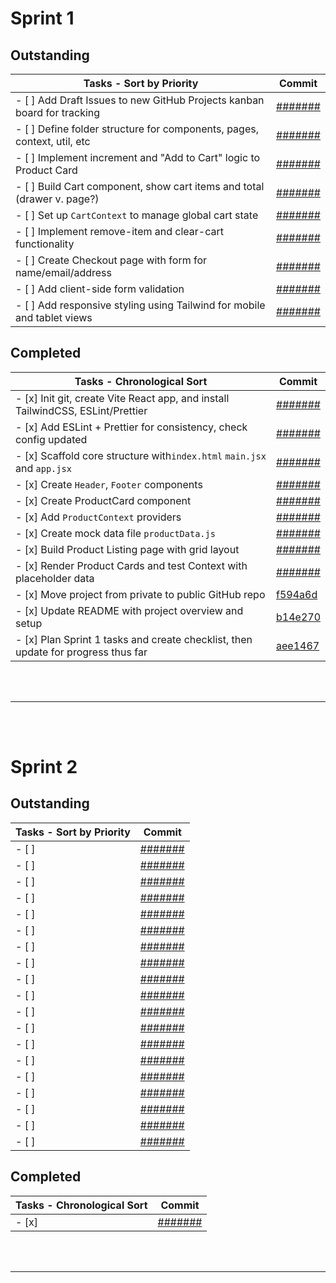 # **Sprint 1**

## Outstanding

| Tasks - Sort by Priority                                                | Commit                                                               |
| ----------------------------------------------------------------------- | -------------------------------------------------------------------- |
| - [ ] Add Draft Issues to new GitHub Projects kanban board for tracking | [#######](https://github.com/users/myopicOracle/YummyBuy.ca/commit/) |
| - [ ] Define folder structure for components, pages, context, util, etc | [#######](https://github.com/users/myopicOracle/YummyBuy.ca/commit/) |
| - [ ] Implement increment and "Add to Cart" logic to Product Card       | [#######](https://github.com/users/myopicOracle/YummyBuy.ca/commit/) |
| - [ ] Build Cart component, show cart items and total (drawer v. page?) | [#######](https://github.com/users/myopicOracle/YummyBuy.ca/commit/) |
| - [ ] Set up `CartContext` to manage global cart state                  | [#######](https://github.com/users/myopicOracle/YummyBuy.ca/commit/) |
| - [ ] Implement remove-item and clear-cart functionality                | [#######](https://github.com/users/myopicOracle/YummyBuy.ca/commit/) |
| - [ ] Create Checkout page with form for name/email/address             | [#######](https://github.com/users/myopicOracle/YummyBuy.ca/commit/) |
| - [ ] Add client-side form validation                                   | [#######](https://github.com/users/myopicOracle/YummyBuy.ca/commit/) |
| - [ ] Add responsive styling using Tailwind for mobile and tablet views | [#######](https://github.com/users/myopicOracle/YummyBuy.ca/commit/) |

## Completed

| Tasks - Chronological Sort                                                        | Commit                                                                      |
| --------------------------------------------------------------------------------- | --------------------------------------------------------------------------- |
| - [x] Init git, create Vite React app, and install TailwindCSS, ESLint/Prettier   | [#######](https://github.com/users/myopicOracle/YummyBuy.ca/commit/)        |
| - [x] Add ESLint + Prettier for consistency, check config updated                 | [#######](https://github.com/users/myopicOracle/YummyBuy.ca/commit/)        |
| - [x] Scaffold core structure with`index.html` `main.jsx` and `app.jsx`           | [#######](https://github.com/users/myopicOracle/YummyBuy.ca/commit/)        |
| - [x] Create `Header`, `Footer` components                                        | [#######](https://github.com/users/myopicOracle/YummyBuy.ca/commit/)        |
| - [x] Create ProductCard component                                                | [#######](https://github.com/users/myopicOracle/YummyBuy.ca/commit/)        |
| - [x] Add `ProductContext` providers                                              | [#######](https://github.com/users/myopicOracle/YummyBuy.ca/commit/)        |
| - [x] Create mock data file `productData.js`                                      | [#######](https://github.com/users/myopicOracle/YummyBuy.ca/commit/)        |
| - [x] Build Product Listing page with grid layout                                 | [#######](https://github.com/users/myopicOracle/YummyBuy.ca/commit/)        |
| - [x] Render Product Cards and test Context with placeholder data                 | [#######](https://github.com/users/myopicOracle/YummyBuy.ca/commit/)        |
| - [x] Move project from private to public GitHub repo                             | [f594a6d](https://github.com/users/myopicOracle/YummyBuy.ca/commit/f594a6d) |
| - [x] Update README with project overview and setup                               | [b14e270](https://github.com/users/myopicOracle/YummyBuy.ca/commit/b14e270) |
| - [x] Plan Sprint 1 tasks and create checklist, then update for progress thus far | [aee1467](https://github.com/users/myopicOracle/YummyBuy.ca/commit/aee1467) |

<br></br>

---

<br></br>

# **Sprint 2**

## Outstanding

| Tasks - Sort by Priority | Commit                                                               |
| ------------------------ | -------------------------------------------------------------------- |
| - [ ]                    | [#######](https://github.com/users/myopicOracle/YummyBuy.ca/commit/) |
| - [ ]                    | [#######](https://github.com/users/myopicOracle/YummyBuy.ca/commit/) |
| - [ ]                    | [#######](https://github.com/users/myopicOracle/YummyBuy.ca/commit/) |
| - [ ]                    | [#######](https://github.com/users/myopicOracle/YummyBuy.ca/commit/) |
| - [ ]                    | [#######](https://github.com/users/myopicOracle/YummyBuy.ca/commit/) |
| - [ ]                    | [#######](https://github.com/users/myopicOracle/YummyBuy.ca/commit/) |
| - [ ]                    | [#######](https://github.com/users/myopicOracle/YummyBuy.ca/commit/) |
| - [ ]                    | [#######](https://github.com/users/myopicOracle/YummyBuy.ca/commit/) |
| - [ ]                    | [#######](https://github.com/users/myopicOracle/YummyBuy.ca/commit/) |
| - [ ]                    | [#######](https://github.com/users/myopicOracle/YummyBuy.ca/commit/) |
| - [ ]                    | [#######](https://github.com/users/myopicOracle/YummyBuy.ca/commit/) |
| - [ ]                    | [#######](https://github.com/users/myopicOracle/YummyBuy.ca/commit/) |
| - [ ]                    | [#######](https://github.com/users/myopicOracle/YummyBuy.ca/commit/) |
| - [ ]                    | [#######](https://github.com/users/myopicOracle/YummyBuy.ca/commit/) |
| - [ ]                    | [#######](https://github.com/users/myopicOracle/YummyBuy.ca/commit/) |
| - [ ]                    | [#######](https://github.com/users/myopicOracle/YummyBuy.ca/commit/) |
| - [ ]                    | [#######](https://github.com/users/myopicOracle/YummyBuy.ca/commit/) |
| - [ ]                    | [#######](https://github.com/users/myopicOracle/YummyBuy.ca/commit/) |
| - [ ]                    | [#######](https://github.com/users/myopicOracle/YummyBuy.ca/commit/) |

## Completed

| Tasks - Chronological Sort | Commit                                                               |
| -------------------------- | -------------------------------------------------------------------- |
| - [x]                      | [#######](https://github.com/users/myopicOracle/YummyBuy.ca/commit/) |

<br></br>

---
